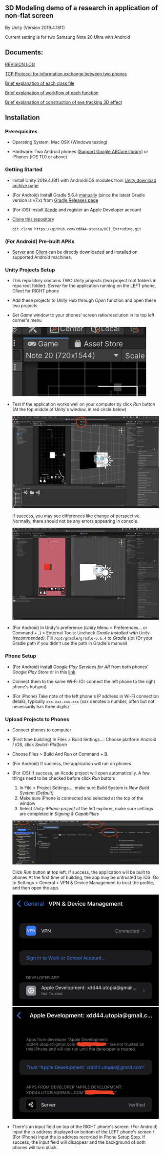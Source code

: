 ## 3D Modeling demo of a research in application of non-flat screen

By Unity (Version 2019.4.18f1)

Current setting is for two Samsung Note 20 Ultra with Android

## Documents:

[REVISION LOG](Revision%20log.md)

[TCP Protocol for information exchange between two phones](Protocol.md)

[Brief explanation of each class file](Class.md)

[Brief explanation of workflow of each function](Workflow.md)

[Brief explanation of construction of eye tracking 3D effect](3d.md)

## Installation

### Prerequisites

- Operating System: Mac OSX (Windows testing)
  
- Hardware: Two Android phones ([Support Google ARCore library](https://developers.google.com/ar/devices)) or iPhones (iOS 11.0 or above)

### Getting Started

- Install Unity 2019.4.18f1 with Android/iOS modules from [Unity download archive page](https://unity3d.com/get-unity/download/archive)
  
- (For Android) Install Gradle 5.6.4 [manually](https://gradle.org/install/) (since the latest Gradle version is v7.x) from [Gradle Releases page](https://gradle.org/releases/)
- (For iOS) Install [Xcode](https://apps.apple.com/us/app/xcode/id497799835?mt=12) and register an Apple Developer account
  
- [Clone this repository](https://docs.github.com/en/repositories/creating-and-managing-repositories/cloning-a-repository)
  
  `git clone https://github.com/xdd44-utopia/HCI_Extruding.git`

### (For Android) Pre-built APKs

- [Server](Releases/Server.apk) and [Client](Releases/Client.apk) can be directly downloaded and installed on supported Android machines.

### Unity Projects Setup

- This repository contains TWO Unity projects (two project root folders in repo root folder): *Server* for the application running on the LEFT phone, *Client* for RIGHT phone
  
- Add these projects to Unity Hub through *Open* function and open these two projects
- Set *Game* window to your phones' screen ratio/resolution in its top left corner's menu
  
  ![Setting Game window](/Files/Set%20game%20window.png)

- Test if the application works well on your computer by click *Run* button (At the top middle of Unity's window, in red circle below)

  ![Run the application on computer](/Files/Run%20the%20application%20on%20computer.png)

  If success, you may see differences like change of perspective. Normally, there should not be any errors appearing in console.

  ![Application running](/Files/Application%20running.png)

- (For Android) In Unity's preference (*Unity* Menu > Preferences... or Command + ,) > External Tools: Uncheck *Gradle Installed with Unity (recommended)*; Fill `/opt/gradle/gradle-5.6.4` to *Gradle* slot (Or your Gradle path if you didn't use the path in Gradle's manual)

### Phone Setup

- (For Android) Install *Google Play Services for AR* from both phones' *Google Play Store* or in this [link](https://play.google.com/store/apps/details?id=com.google.ar.core&hl=en&gl=US)
  
- Connect them to the same Wi-Fi (Or connect the left phone to the right phone's hotspot)
- (For iPhone) Take note of the left phone's IP address in Wi-Fi connection details, typically `xxx.xxx.xxx.xxx` (xxx denotes a number, often but not necessarily has three digits)

### Upload Projects to Phones

- Connect phones to computer
  
- (First time building) In Files > Build Settings...: Choose platform Android / iOS, click *Switch Platform*
  
- Choose Files > Build And Run or Command + B.
  
- (For Android) If success, the application will run on phones
  
- (For iOS) If success, an Xcode project will open automatically. A few things need to be checked before click *Run* button:
  1. In File > Project Settings..., make sure Build System is *New Build System (Default)*
  2. Make sure iPhone is connected and selected at the top of the window
  3. Select *Unity-iPhone project* at the left explorer, make sure settings are completed in *Signing & Capabilities*
  
  ![Xcode settings](/Files/Xcode%20setup.png)

  Click *Run* button at top left. If success, the application will be built to phones
  At the first time of building, the app may be untrusted by iOS. Go to Settings > General > VPN & Device Management to trust the profile, and then open the app.

  ![iOS setting 1](/Files/iOS%20setup%201.jpg)
  ![iOS setting 2](/Files/iOS%20setup%202.jpg)

- There's an input field on top of the RIGHT phone's screen. (For Android) Input the ip address displayed on bottom of the LEFT phone's screen / (For iPhone) Input the ip address recorded in Phone Setup Step. If success, the input field will disappear and the background of both phones will turn black.